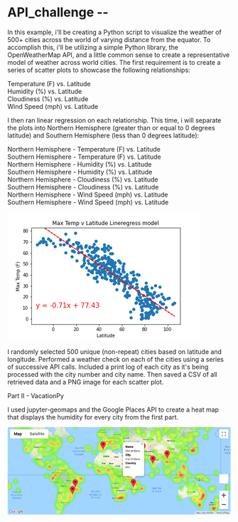# API_challenge -- <br>

In this example, i'll be creating a Python script to visualize the weather of 500+ cities across the world of varying distance from the equator. To accomplish this, i'll be utilizing a simple Python library, the OpenWeatherMap API, and a little common sense to create a representative model of weather across world cities.
The first requirement is to create a series of scatter plots to showcase the following relationships:

Temperature (F) vs. Latitude <br>
Humidity (%) vs. Latitude <br>
Cloudiness (%) vs. Latitude <br>
Wind Speed (mph) vs. Latitude <br>

I then ran linear regression on each relationship. This time, i will separate the plots into Northern Hemisphere (greater than or equal to 0 degrees latitude) and Southern Hemisphere (less than 0 degrees latitude):

Northern Hemisphere - Temperature (F) vs. Latitude <br>
Southern Hemisphere - Temperature (F) vs. Latitude <br>
Northern Hemisphere - Humidity (%) vs. Latitude <br>
Southern Hemisphere - Humidity (%) vs. Latitude <br>
Northern Hemisphere - Cloudiness (%) vs. Latitude <br>
Southern Hemisphere - Cloudiness (%) vs. Latitude <br>
Northern Hemisphere - Wind Speed (mph) vs. Latitude <br>
Southern Hemisphere - Wind Speed (mph) vs. Latitude <br>

![plot](./Weatherpy_North_Max_temp_lregress.png) <br>

I randomly selected 500 unique (non-repeat) cities based on latitude and longitude.
Performed a weather check on each of the cities using a series of successive API calls.
Included a print log of each city as it's being processed with the city number and city name.
Then saved a CSV of all retrieved data and a PNG image for each scatter plot.

Part II - VacationPy

I used jupyter-geomaps and the Google Places API to create a heat map that displays the humidity for every city from the first part.

![plot](./hotel_map.png)
